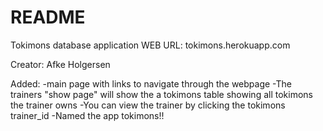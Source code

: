 # README

Tokimons database application
WEB URL: tokimons.herokuapp.com

Creator: Afke Holgersen

Added:
-main page with links to navigate through the webpage
-The trainers "show page" will show the a tokimons table showing all tokimons the trainer owns
-You can view the trainer by clicking the tokimons trainer_id
-Named the app tokimons!! 
